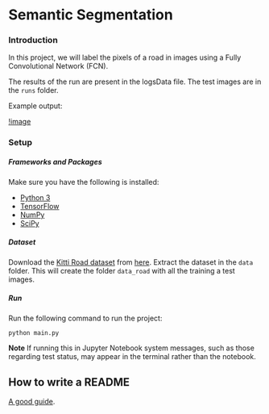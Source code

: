 # Semantic Segmentation

### Introduction
In this project, we will label the pixels of a road in images using a Fully Convolutional Network (FCN).

The results of the run are present in the logsData file. The test images are in the `runs` folder.

Example output: 

[!image](/runs/1504262773.4239352/umm_000012.png)

### Setup
##### Frameworks and Packages
Make sure you have the following is installed:
 - [Python 3](https://www.python.org/)
 - [TensorFlow](https://www.tensorflow.org/)
 - [NumPy](http://www.numpy.org/)
 - [SciPy](https://www.scipy.org/)
##### Dataset
Download the [Kitti Road dataset](http://www.cvlibs.net/datasets/kitti/eval_road.php) from [here](http://www.cvlibs.net/download.php?file=data_road.zip).  Extract the dataset in the `data` folder.  This will create the folder `data_road` with all the training a test images.

##### Run
Run the following command to run the project:
```
python main.py
```
**Note** If running this in Jupyter Notebook system messages, such as those regarding test status, may appear in the terminal rather than the notebook.

 ## How to write a README
[A good guide](https://www.udacity.com/course/writing-readmes--ud777).
